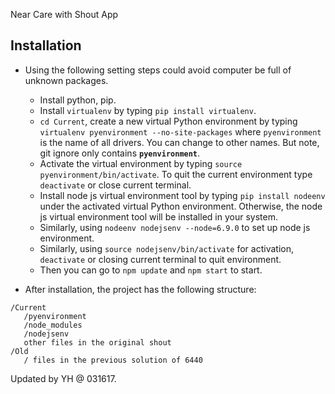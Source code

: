 
Near Care with Shout App

## Installation

* Using the following setting steps could avoid computer be full of unknown packages.
    * Install python, pip.
    * Install `virtualenv` by typing `pip install virtualenv`.
    * `cd Current`, create a new virtual Python environment by typing `virtualenv pyenvironment --no-site-packages` where `pyenvironment` is the name of all drivers. You can change to other names. But note, git ignore only contains **`pyenvironment`**.
    * Activate the virtual environment by typing `source pyenvironment/bin/activate`. To quit the current environment type `deactivate` or close current terminal.
    * Install node js virtual environment tool by typing `pip install nodeenv` under the activated virtual Python environment. Otherwise, the node js virtual environment tool will be installed in your system.
    * Similarly, using `nodeenv nodejsenv --node=6.9.0` to set up node js environment.
    * Similarly, using `source nodejsenv/bin/activate` for activation, `deactivate` or closing current terminal to quit environment.
    * Then you can go to `npm update` and `npm start` to start.

* After installation, the project has the following structure:

```
/Current      
   /pyenvironment       
   /node_modules      
   /nodejsenv  
   other files in the original shout  
/Old  
   / files in the previous solution of 6440
```

Updated by YH @ 031617.
